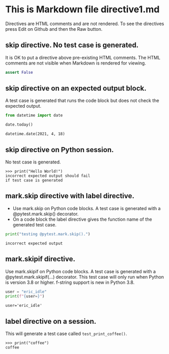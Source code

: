 # This is Markdown file directive1.md

Directives are HTML comments and are not rendered.
To see the directives press Edit on Github and then
the Raw button.

## skip directive. No test case is generated.
It is OK to put a directive above pre-existing HTML comments.
The HTML comments are not visible when Markdown
is rendered for viewing.

<!--phmdoctest-skip-->
<!-- OK if there is more than one HTML comment here -->
<!-- OK if there is a HTML comment here -->
```python
assert False
```

## skip directive on an expected output block.
A test case is generated that runs the code block but does
not check the expected output.
```python
from datetime import date

date.today()
```

<!--phmdoctest-skip-->
```
datetime.date(2021, 4, 18)
```

## skip directive on Python session.

No test case is generated.
<!--phmdoctest-skip-->
```pycon
>>> print("Hello World!")
incorrect expected output should fail
if test case is generated
```

## mark.skip directive with label directive.
- Use mark.skip on Python code blocks.
  A test case is generated with a @pytest.mark.skip()
  decorator.
- On a code block the label directive gives the
  function name of the generated test case.

<!--phmdoctest-mark.skip-->
<!--phmdoctest-label test_mark_skip-->
```python
print("testing @pytest.mark.skip().")
```
```
incorrect expected output
```

## mark.skipif directive.

Use mark.skipif on Python code blocks.
A test case is generated with a @pytest.mark.skipif(...)
decorator.  This test case will only run when Python
is version 3.8 or higher. f-string support is new in
Python 3.8.

<!--phmdoctest-label test_fstring-->
<!--phmdoctest-mark.skipif<3.8-->
```python
user = "eric_idle"
print(f"{user=}")
```
```
user='eric_idle'
```

## label directive on a session. 
This will generate a test case called 
`test_print_coffee()`.
<!--phmdoctest-label test_print_coffee-->
```pycon
>>> print("coffee")
coffee
```
